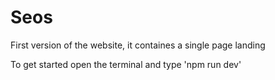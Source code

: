 # Seos
First version of the website, it containes a single page landing

To get started open the terminal and type 'npm run dev'

